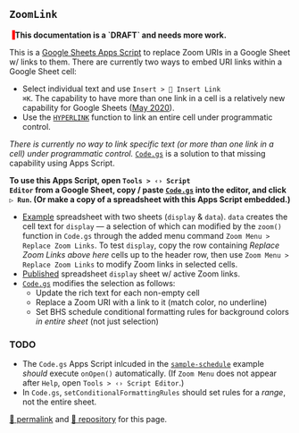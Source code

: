 ## `ZoomLink`

<p style="border-left: thick solid red; margin: 0 0 0 1%; padding 0 0 0 1%; font-weight: bold;">This documentation is a `DRAFT` and needs more work.</p>

This is a [Google Sheets Apps Script](https://developers.google.com/apps-script/guides/sheets) to replace Zoom URIs in a Google Sheet w/ links to them. There are currently two ways to embed URI links within a Google Sheet cell:
- Select individual text and use <code>Insert > &#x1f517; Insert Link &#x2318;K</code>. The capability to have more than one link in a cell is a relatively new capability for Google Sheets ([May 2020](https://theverge.com/21431536/google-sheets-hyperlink-individual-many-multiple-words-cell)).
- Use the [`HYPERLINK`](https://support.google.com/docs/answer/3093313) function to link an entire cell under programmatic control.

*There is currently no way to link specific text (or more than one link in a cell) under programmatic control.* [`Code.gs`](https://github.com/psb-david-petty/google-apps-scripts/blob/main/ZoomLink/Code.gs) is a solution to that missing capability using Apps Script.

**To use this Apps Script, open <code>Tools > &#x2039;&#x203a; Script Editor</code> from a Google Sheet, copy / paste [`Code.gs`](https://github.com/psb-david-petty/google-apps-scripts/blob/main/ZoomLink/Code.gs) into the editor, and click <code>&#x25b7; Run</code>. (Or make a copy of a spreadsheet with this Apps Script embedded.)**

- [Example](https://docs.google.com/spreadsheets/d/1D5N7W9oFrUXjB9569Qm6inJ0Xr631kPygQz0f742eEU/edit) spreadsheet with two sheets (`display` &amp; `data`).  `data` creates the cell text for `display` &mdash; a selection of which can modified by the `zoom()` function in `Code.gs` through the added menu command `Zoom Menu > Replace Zoom Links`. To test `display`, copy the row containing *Replace Zoom Links above here* cells up to the header row, then use `Zoom Menu > Replace Zoom Links` to modify Zoom links in selected cells.
- [Published](https://docs.google.com/spreadsheets/d/e/2PACX-1vT2gwo-SF5JzRwyRdwSviT3a607qNpafRtfGXZpAf1WzJlZPzCNGdDh-eGYao5CQglw87CmZyQfAKKb/pubhtml) spreadsheet `display` sheet w/ active Zoom links.
- [`Code.gs`](https://github.com/psb-david-petty/google-apps-scripts/blob/main/ZoomLink/Code.gs) modifies the selection as follows:
  - Update the rich text for each non-empty cell
  - Replace a Zoom URI with a link to it (match color, no underline)
  - Set BHS schedule conditional formatting rules for background colors *in entire sheet* (not just selection)

### TODO

- The `Code.gs` Apps Script inlcuded in the [`sample-schedule`](https://docs.google.com/spreadsheets/d/1D5N7W9oFrUXjB9569Qm6inJ0Xr631kPygQz0f742eEU/edit) example *should* execute `onOpen()` automatically. (If `Zoom Menu` does not appear after `Help`, open <code>Tools > &#x2039;&#x203a; Script Editor</code>.)
- In `Code.gs`, `setConditionalFormattingRules` should set rules for a *range*, not the entire sheet.

[&#128279; permalink](https://psb-david-petty.github.io/google-apps-scripts/ZoomLink/) and [&#128297; repository](https://github.com/psb-david-petty/google-apps-scripts/tree/main/ZoomLink) for this page.
